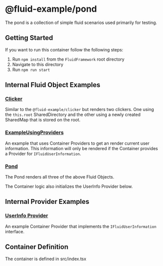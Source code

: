 # @fluid-example/pond

The pond is a collection of simple fluid scenarios used primarily for testing.

## Getting Started

If you want to run this container follow the following steps:

1. Run `npm install` from the `FluidFramework` root directory
2. Navigate to this directory
3. Run `npm run start`

## Internal Fluid Object Examples

### [Clicker](./src/data-objects/clicker.tsx)

Similar to the `@fluid-example/clicker` but renders two clickers. One using the `this.root`
SharedDirectory and the other using a newly created SharedMap that is stored on the root.

### [ExampleUsingProviders](./src/data-objects/exampleUsingProviders.tsx)

An example that uses Container Providers to get an render current user information. This information
will only be rendered if the Container provides a Provider for `IFluidUserInformation`.

### [Pond](./src/index.tsx)

The Pond renders all three of the above Fluid Objects.

The Container logic also initializes the UserInfo Provider below.

## Internal Provider Examples

### [UserInfo Provider](./src/providers/userInfo.ts)

An example Container Provider that implements the `IFluidUserInformation` interface.

## Container Definition

The container is defined in src/index.tsx
